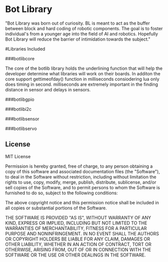 # Bot Library

"Bot Library was born out of curiosity. BL is meant to act as the buffer between block and hard coding of robotic components. The goal is to foster individual's from a younger age into the field of AI and robotics. Hopefully Bot Library will reduce the barrier of intimidation towards the subject."

#Libraries Included

###botlibcore

The core of the botlib library holds the underlining function that will help the developer determine what libraries will work on their boards. In additon the core support gettimeofday() function in milliseconds consiodering lua only does timing in second. milliseconds are extremely important in the finding distance in sensor and delays in sensors.

###botlibgpio

###botlibi2c

###botlibsensor

###botlibservo





## License

MIT License

Permission is hereby granted, free of charge, to any person obtaining
a copy of this software and associated documentation files (the
"Software"), to deal in the Software without restriction, including
without limitation the rights to use, copy, modify, merge, publish,
distribute, sublicense, and/or sell copies of the Software, and to
permit persons to whom the Software is furnished to do so, subject to
the following conditions:

The above copyright notice and this permission notice shall be
included in all copies or substantial portions of the Software.

THE SOFTWARE IS PROVIDED "AS IS", WITHOUT WARRANTY OF ANY KIND,
EXPRESS OR IMPLIED, INCLUDING BUT NOT LIMITED TO THE WARRANTIES OF
MERCHANTABILITY, FITNESS FOR A PARTICULAR PURPOSE AND
NONINFRINGEMENT. IN NO EVENT SHALL THE AUTHORS OR COPYRIGHT HOLDERS BE
LIABLE FOR ANY CLAIM, DAMAGES OR OTHER LIABILITY, WHETHER IN AN ACTION
OF CONTRACT, TORT OR OTHERWISE, ARISING FROM, OUT OF OR IN CONNECTION
WITH THE SOFTWARE OR THE USE OR OTHER DEALINGS IN THE SOFTWARE.
